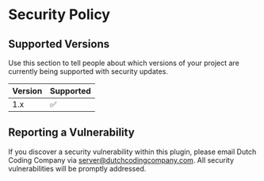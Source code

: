 # Security Policy

## Supported Versions

Use this section to tell people about which versions of your project are
currently being supported with security updates.

| Version | Supported          |
| ------- | ------------------ |
| 1.x   | :white_check_mark: |

## Reporting a Vulnerability

If you discover a security vulnerability within this plugin, please email Dutch Coding Company via [server@dutchcodingcompany.com](mailto:server@dutchcodingcompany.com).
All security vulnerabilities will be promptly addressed.